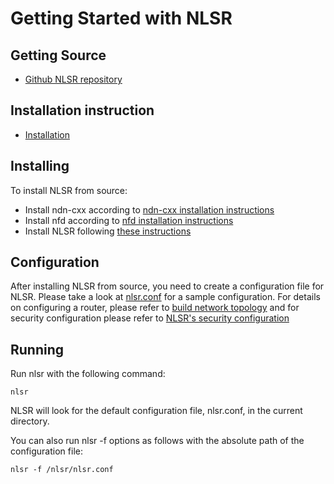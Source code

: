 Getting Started with NLSR
=============================================

Getting Source
--------------

- [Github NLSR repository](https://github.com/named-data/NLSR)

Installation instruction
------------------------

- [Installation](https://github.com/named-data/NLSR/blob/master/docs/INSTALL.md)

Installing
----------

To install NLSR from source:

- Install ndn-cxx according to [ndn-cxx installation instructions](http://named-data.net/doc/ndn-cxx/0.1.0/INSTALL.html)
- Install nfd according to [nfd installation instructions](http://named-data.net/doc/NFD/current/INSTALL.html)
- Install NLSR following [these instructions](https://github.com/named-data/NLSR/blob/master/docs/INSTALL.md)

Configuration
-------------

After installing NLSR from source, you need to create a configuration file for
NLSR. Please take a look at [nlsr.conf](https://github.com/named-data/NLSR/blob/master/nlsr.conf)
for a sample configuration. For details on configuring a router, please refer to
[build network topology](https://github.com/named-data/NLSR/blob/master/docs/TOPOLOGY.md)
and for security configuration please refer to
[NLSR's security configuration](https://github.com/named-data/NLSR/blob/master/docs/SECURITY.md)

Running
-------

Run nlsr with the following command:

    nlsr

NLSR will look for the default configuration file, nlsr.conf, in the current directory.

You can also run nlsr -f options as follows with the absolute path of the configuration file:

    nlsr -f /nlsr/nlsr.conf

